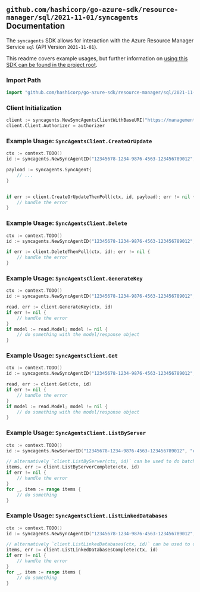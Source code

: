 
## `github.com/hashicorp/go-azure-sdk/resource-manager/sql/2021-11-01/syncagents` Documentation

The `syncagents` SDK allows for interaction with the Azure Resource Manager Service `sql` (API Version `2021-11-01`).

This readme covers example usages, but further information on [using this SDK can be found in the project root](https://github.com/hashicorp/go-azure-sdk/tree/main/docs).

### Import Path

```go
import "github.com/hashicorp/go-azure-sdk/resource-manager/sql/2021-11-01/syncagents"
```


### Client Initialization

```go
client := syncagents.NewSyncAgentsClientWithBaseURI("https://management.azure.com")
client.Client.Authorizer = authorizer
```


### Example Usage: `SyncAgentsClient.CreateOrUpdate`

```go
ctx := context.TODO()
id := syncagents.NewSyncAgentID("12345678-1234-9876-4563-123456789012", "example-resource-group", "serverValue", "syncAgentValue")

payload := syncagents.SyncAgent{
	// ...
}


if err := client.CreateOrUpdateThenPoll(ctx, id, payload); err != nil {
	// handle the error
}
```


### Example Usage: `SyncAgentsClient.Delete`

```go
ctx := context.TODO()
id := syncagents.NewSyncAgentID("12345678-1234-9876-4563-123456789012", "example-resource-group", "serverValue", "syncAgentValue")

if err := client.DeleteThenPoll(ctx, id); err != nil {
	// handle the error
}
```


### Example Usage: `SyncAgentsClient.GenerateKey`

```go
ctx := context.TODO()
id := syncagents.NewSyncAgentID("12345678-1234-9876-4563-123456789012", "example-resource-group", "serverValue", "syncAgentValue")

read, err := client.GenerateKey(ctx, id)
if err != nil {
	// handle the error
}
if model := read.Model; model != nil {
	// do something with the model/response object
}
```


### Example Usage: `SyncAgentsClient.Get`

```go
ctx := context.TODO()
id := syncagents.NewSyncAgentID("12345678-1234-9876-4563-123456789012", "example-resource-group", "serverValue", "syncAgentValue")

read, err := client.Get(ctx, id)
if err != nil {
	// handle the error
}
if model := read.Model; model != nil {
	// do something with the model/response object
}
```


### Example Usage: `SyncAgentsClient.ListByServer`

```go
ctx := context.TODO()
id := syncagents.NewServerID("12345678-1234-9876-4563-123456789012", "example-resource-group", "serverValue")

// alternatively `client.ListByServer(ctx, id)` can be used to do batched pagination
items, err := client.ListByServerComplete(ctx, id)
if err != nil {
	// handle the error
}
for _, item := range items {
	// do something
}
```


### Example Usage: `SyncAgentsClient.ListLinkedDatabases`

```go
ctx := context.TODO()
id := syncagents.NewSyncAgentID("12345678-1234-9876-4563-123456789012", "example-resource-group", "serverValue", "syncAgentValue")

// alternatively `client.ListLinkedDatabases(ctx, id)` can be used to do batched pagination
items, err := client.ListLinkedDatabasesComplete(ctx, id)
if err != nil {
	// handle the error
}
for _, item := range items {
	// do something
}
```
